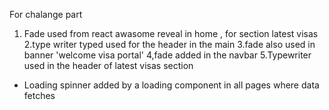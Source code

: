 For chalange part 
1. Fade used from react awasome reveal in home , for section latest visas
2.type writer typed used for the header in the main 
3.fade also used in banner 'welcome visa portal'
4,fade added in the navbar 
5.Typewriter used in the header of latest visas section 
- Loading spinner added by a loading component in all pages where data fetches 
